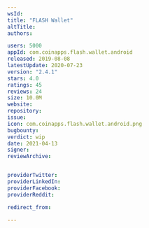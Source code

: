 ```yaml
---
wsId: 
title: "FLASH Wallet"
altTitle: 
authors:

users: 5000
appId: com.coinapps.flash.wallet.android
released: 2019-08-08
latestUpdate: 2020-07-23
version: "2.4.1"
stars: 4.0
ratings: 45
reviews: 24
size: 10.0M
website: 
repository: 
issue: 
icon: com.coinapps.flash.wallet.android.png
bugbounty: 
verdict: wip
date: 2021-04-13
signer: 
reviewArchive:


providerTwitter: 
providerLinkedIn: 
providerFacebook: 
providerReddit: 

redirect_from:

---
```



